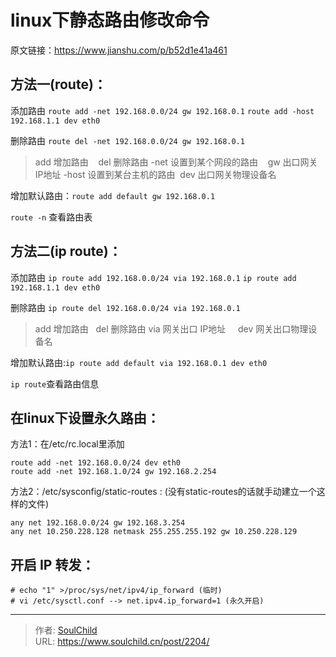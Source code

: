 # linux下静态路由修改命令

<!--more-->
原文链接：https://www.jianshu.com/p/b52d1e41a461

## 方法一(route)：

添加路由
`route add -net 192.168.0.0/24 gw 192.168.0.1`
`route add -host 192.168.1.1 dev eth0`

删除路由
`route del -net 192.168.0.0/24 gw 192.168.0.1`

>add 增加路由    del 删除路由
>-net 设置到某个网段的路由    gw 出口网关IP地址
>-host 设置到某台主机的路由  dev 出口网关物理设备名

增加默认路由：`route add default gw 192.168.0.1`

`route -n` 查看路由表

## 方法二(ip route)：

添加路由
`ip route add 192.168.0.0/24 via 192.168.0.1`
`ip route add 192.168.1.1 dev eth0`

删除路由
`ip route del 192.168.0.0/24 via 192.168.0.1`

>add 增加路由   del 删除路由
>via 网关出口 IP地址     dev 网关出口物理设备名

增加默认路由:`ip route add default via 192.168.0.1 dev eth0`

`ip route`查看路由信息

## 在linux下设置永久路由：
方法1：在/etc/rc.local里添加
```
route add -net 192.168.0.0/24 dev eth0
route add -net 192.168.1.0/24 gw 192.168.2.254
```
方法2：/etc/sysconfig/static-routes : (没有static-routes的话就手动建立一个这样的文件)
```
any net 192.168.0.0/24 gw 192.168.3.254
any net 10.250.228.128 netmask 255.255.255.192 gw 10.250.228.129
```


## 开启 IP 转发：
```
# echo "1" >/proc/sys/net/ipv4/ip_forward (临时)
# vi /etc/sysctl.conf --> net.ipv4.ip_forward=1 (永久开启)
```






---

> 作者: [SoulChild](https://www.soulchild.cn)  
> URL: https://www.soulchild.cn/post/2204/  

